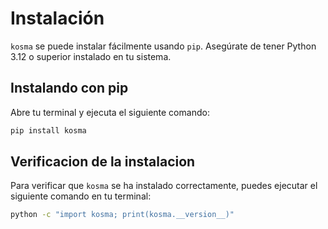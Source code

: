 # Instalación

`kosma` se puede instalar fácilmente usando `pip`. Asegúrate de tener Python 3.12 o superior instalado en tu sistema.

## Instalando con pip

Abre tu terminal y ejecuta el siguiente comando:

```bash
pip install kosma
```
## Verificacion de la instalacion

Para verificar que `kosma` se ha instalado correctamente, puedes ejecutar el siguiente comando en tu terminal:
```bash
python -c "import kosma; print(kosma.__version__)"
```
